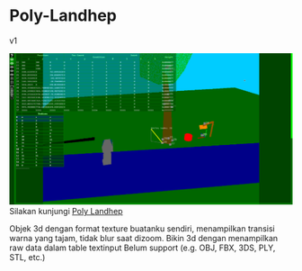 # Poly-Landhep  
v1  

![tampilan gambar](Poly%20Landhep/v1/image/tampil%20v1.png)  
Silakan kunjungi [Poly Landhep]([https://angkasamuhammad.github.io/Object-3D-View/object3dview.html](https://angkasamuhammad.github.io/Poly-Landhep/Poly%20Landhep/v1/Poly%20Landhep%20v1.html))  
  
Objek 3d dengan format texture buatanku sendiri, menampilkan transisi warna yang tajam, tidak blur saat dizoom. Bikin 3d dengan menampilkan raw data dalam table textinput
Belum support (e.g. OBJ, FBX, 3DS, PLY, STL, etc.)  
